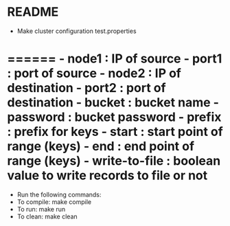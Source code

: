README
======

- Make cluster configuration test.properties

======
    - node1         : IP of source
    - port1         : port of source
    - node2         : IP of destination
    - port2         : port of destination
    - bucket        : bucket name
    - password      : bucket password
    - prefix        : prefix for keys
    - start         : start point of range (keys)
    - end           : end point of range (keys)
    - write-to-file : boolean value to write records to file or not
======
- Run the following commands:
- To compile: make compile
- To run: make run
- To clean: make clean
